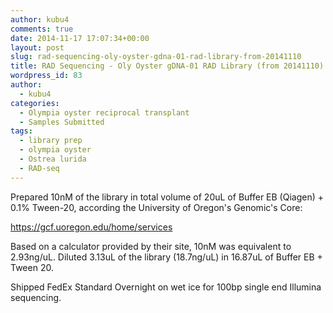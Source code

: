 ```yaml
---
author: kubu4
comments: true
date: 2014-11-17 17:07:34+00:00
layout: post
slug: rad-sequencing-oly-oyster-gdna-01-rad-library-from-20141110
title: RAD Sequencing - Oly Oyster gDNA-01 RAD Library (from 20141110)
wordpress_id: 83
author:
  - kubu4
categories:
  - Olympia oyster reciprocal transplant
  - Samples Submitted
tags:
  - library prep
  - olympia oyster
  - Ostrea lurida
  - RAD-seq
---
```


Prepared 10nM of the library in total volume of 20uL of Buffer EB (Qiagen) + 0.1% Tween-20, according the University of Oregon's Genomic's Core:

https://gcf.uoregon.edu/home/services

Based on a calculator provided by their site, 10nM was equivalent to 2.93ng/uL. Diluted 3.13uL of the library (18.7ng/uL) in 16.87uL of Buffer EB + Tween 20.

Shipped FedEx Standard Overnight on wet ice for 100bp single end Illumina sequencing.
